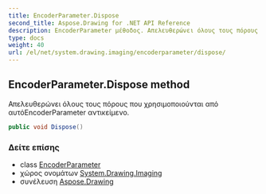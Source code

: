 ```yaml
---
title: EncoderParameter.Dispose
second_title: Aspose.Drawing for .NET API Reference
description: EncoderParameter μέθοδος. Απελευθερώνει όλους τους πόρους που χρησιμοποιούνται από αυτόEncoderParameter αντικείμενο.
type: docs
weight: 40
url: /el/net/system.drawing.imaging/encoderparameter/dispose/
---
```

## EncoderParameter.Dispose method

Απελευθερώνει όλους τους πόρους που χρησιμοποιούνται από αυτόEncoderParameter αντικείμενο.

```csharp
public void Dispose()
```

### Δείτε επίσης

* class [EncoderParameter](../)
* χώρος ονομάτων [System.Drawing.Imaging](../../encoderparameter/)
* συνέλευση [Aspose.Drawing](../../../)


